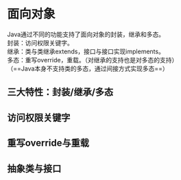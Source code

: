 # 面向对象
Java通过不同的功能支持了面向对象的封装，继承和多态。  
封装：访问权限关键字。  
继承：类与类继承extends，接口与接口实现implements。  
多态：重写override，重载。（对继承的支持也是对多态的支持）  
（==Java本身不支持类的多态，通过间接方式实现多态==）  
## 三大特性：封装/继承/多态
## 访问权限关键字
## 重写override与重载
## 抽象类与接口
